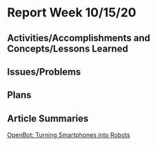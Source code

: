 # Report Week 10/15/20
## Activities/Accomplishments and Concepts/Lessons Learned

## Issues/Problems

## Plans

## Article Summaries
[OpenBot: Turning Smartphones into Robots](https://arxiv.org/pdf/2008.10631.pdf)
